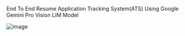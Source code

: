 End To End Resume Application Tracking System(ATS) Using Google Gemini Pro Vision LIM Model

![image](https://github.com/Chandan1307/Resume-Application-Tracking-System-ATS-/assets/107146517/d91a8f4d-403b-40b5-bc94-8f10a98f889b)
